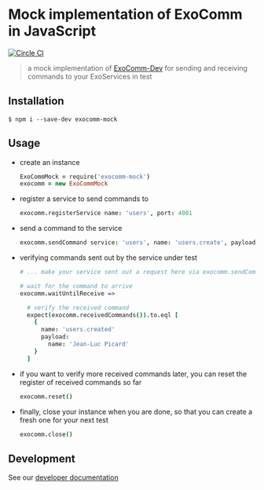 # Mock implementation of ExoComm in JavaScript

[![Circle CI](https://circleci.com/gh/Originate/exocomm-mock-js.svg?style=shield&circle-token=4f522d83e80f98f58b30cd1c9ad7f2e24f8e0b58)](https://circleci.com/gh/Originate/exocomm-mock-js)

> a mock implementation of [ExoComm-Dev](https://github.com/Originate/exocomm-dev)
for sending and receiving commands to your ExoServices in test


## Installation

```
$ npm i --save-dev exocomm-mock
```


## Usage

* create an instance

  ```coffeescript
  ExoCommMock = require('exocomm-mock')
  exocomm = new ExoCommMock
  ```

* register a service to send commands to

  ```coffeescript
  exocomm.registerService name: 'users', port: 4001
  ```

* send a command to the service

  ```coffeescript
  exocomm.sendCommand service: 'users', name: 'users.create', payload: { name: 'Jean-Luc Picard' }
  ```

* verifying commands sent out by the service under test

  ```coffeescript
  # ... make your service sent out a request here via exocomm.sendCommand...

  # wait for the command to arrive
  exocomm.waitUntilReceive =>

    # verify the received command
    expect(exocomm.receivedCommands()).to.eql [
      {
        name: 'users.created'
        payload:
          name: 'Jean-Luc Picard'
      }
    ]
  ```

* if you want to verify more received commands later, you can reset the register of received commands so far

  ```coffeescript
  exocomm.reset()
  ```

* finally, close your instance when you are done, so that you can create a fresh one for your next test

  ```coffeescript
  exocomm.close()
  ```


## Development

See our [developer documentation](CONTRIBUTING.md)
